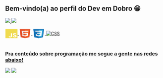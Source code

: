 ## Bem-vindo(a) ao perfil do Dev em Dobro 😁

 <div>
   <a href="https://github.com/Matheusrp1908">
   <img height="180em" src="https://github-readme-stats.vercel.app/api?username=Matheusrp1908&show_icons=true&theme=codeSTACKr&include_all_commits=true&count_private=true"/>
   <img height="180em" src="https://github-readme-stats.vercel.app/api/top-langs/?username=Matheusrp1908&layout=compact&langs_count=6&theme=tokyonight"/>
</div>
    
<div style="display: inline_block"><br>
  <img align="center" alt="Js" height="30" width="40" src="https://raw.githubusercontent.com/devicons/devicon/master/icons/javascript/javascript-plain.svg">
  <img align="center" alt="HTML" height="30" width="40" src="https://raw.githubusercontent.com/devicons/devicon/master/icons/html5/html5-original.svg">
  <img align="center" alt="CSS" height="30" width="40" src="https://raw.githubusercontent.com/devicons/devicon/master/icons/css3/css3-original.svg">
  <img align="center" alt="CSS" height="30" width="40" src="https://cdn.jsdelivr.net/gh/devicons/devicon@latest/icons/python/python-original.svg" />
</div>
 
<br>
 
### Pra conteúdo sobre programação me segue a gente nas redes abaixo!
 
<div> 
  <a href="https://www.instagram.com/matheusrp1908" target="_blank"><img src="https://img.shields.io/badge/-Instagram-%23E4405F?style=for-the-badge&logo=instagram&logoColor=white" target="_blank"></a>
  <a href = "mailto:matheusrp1908@gmail.com.com"><img src="https://img.shields.io/badge/-Gmail-%23333?style=for-the-badge&logo=gmail&logoColor=white" target="_blank"></a>
 
